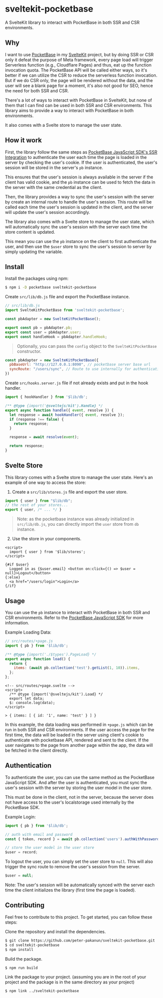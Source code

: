 # sveltekit-pocketbase

  A SvelteKit library to interact with PocketBase in both SSR and CSR environments.

## Why

  I want to use [PocketBase](https://pocketbase.io) in my [SvelteKit](https://kit.svelte.dev/) project, but by doing SSR or CSR only it defeat the purpose of Meta framework, every page load will trigger Serverless function (e.g., Cloudflare Pages) and thus, eat up the function invocation quota. The PocketBase API will be called either ways, so it's better if we can utilize the CSR to reduce the serverless function invocation. But if we do CSR only, the page will be rendered without the data, and the user will see a blank page for a moment, it's also not good for SEO, hence the need for both SSR and CSR.

  There's a lot of ways to interact with PocketBase in SvelteKit, but none of them that I can find can be used in both SSR and CSR environments. This library aims to provide a way to interact with PocketBase in both environments.

  It also comes with a Svelte store to manage the user state.

## How it work

  First, the library follow the same steps as [PocketBase JavaScript SDK's SSR Integration](https://github.com/pocketbase/js-sdk#ssr-integration) to authenticate the user each time the page is loaded in the server by checking the user's cookie. If the user is authenticated, the user's session will be stored in the server's `pb` instance.

  This ensures that the user's session is always available in the server if the client has valid cookie, and the `pb` instance can be used to fetch the data in the server with the same credential as the client.

  Then, the library provides a way to sync the user's session with the server by create an internal route to handle the user's session. This route will be called each time the user's session is updated in the client, and the server will update the user's session accordingly.

  The library also comes with a Svelte store to manage the user state, which will automatically sync the user's session with the server each time the store content is updated.

  This mean you can use the `pb` instance on the client to first authenticate the user, and then use the `$user` store to sync the user's session to server by simply updating the variable.

## Install

  Install the packages using npm:
  ```bash
  $ npm i -D pocketbase sveltekit-pocketbase
  ```

  Create `src/lib/db.js` file and export the PocketBase instance.
  ```javascript
  // src/lib/db.js
  import SvelteKitPocketBase from 'sveltekit-pocketbase';

  const pbAdapter = new SvelteKitPocketBase();

  export const pb = pbAdapter.pb;
  export const user = pbAdapter.user;
  export const handleHook = pbAdapter.handleHook;
  ```
  > Optionally, you can pass the `config` object to the `SvelteKitPocketBase` constructor.
  ```javascript
  const pbAdapter = new SvelteKitPocketBase({
    pbBaseUrl: "http://127.0.0.1:8090", // pocketbase server base url
    syncRoute: "/users/sync", // Route to use internally for authentication syncing
  })
  ```

  Create `src/hooks.server.js` file if not already exists and put in the hook handler.
  ```javascript
  import { hookHandler } from '$lib/db';

  /** @type {import('@sveltejs/kit').Handle} */
  export async function handle({ event, resolve }) {
    let response = await hookHandler({ event, resolve });
    if (response !== false) {
      return response;
    }

    response = await resolve(event);

    return response;
  }
  ```

## Svelte Store

  This library comes with a Svelte store to manage the user state.
  Here's an example of one way to access the store:

  1. Create a `src/lib/stores.js` file and export the user store.
  ```javascript
  import { user } from "$lib/db";
  // the rest of your stores...
  export { user, /* ... */ }
  ```
  > Note: as the pocketbase instance was already initialized in `src/lib/db.js`, you can directly import the `user` store from `db` instance.

  2. Use the store in your components.
  ```svelte
  <script>
    import { user } from '$lib/stores';
  </script>

  {#if $user}
    Logged in as {$user.email} <button on:click={() => $user = null}>Logout</button>
  {:else}
    <a href="/users/login">Login</a>
  {/if}
  ```

## Usage

  You can use the `pb` instance to interact with PocketBase in both SSR and CSR environments.
  Refer to the [PocketBase JavaScript SDK](https://github.com/pocketbase/js-sdk) for more information.

  Example Loading Data:
  ```javascript
  // src/routes/+page.js
  import { pb } from '$lib/db';

  /** @type {import('./$types').PageLoad} */
  export async function load() {
    return {
      items: (await pb.collection('test').getList(1, 10)).items,
    };
  };
  ```
  ```svelte
  <!-- src/routes/+page.svelte -->
  <script>
    /** @type {import('@sveltejs/kit').Load} */
    export let data;
    $: console.log(data);
  </script>
  ```
  ```
  > { items: [ { id: '1', name: 'test' } ] }
  ```
  In this example, the data loading was performed in `+page.js` which can be run in both SSR and CSR environments. If the user access the page for the first time, the data will be loaded in the server using client's cookie to authenticate with pocketbase API, rendered and sent to the client. If the user navigates to the page from another page within the app, the data will be fetched in the client directly.

## Authentication

  To authenticate the user, you can use the same method as the PocketBase JavaScript SDK. And after the user is authenticated, you must sync the user's session with the server by storing the user model in the user store.

  This must be done in the client, not in the server, because the server does not have access to the user's localstorage used internally by the PocketBase SDK.

  Example Login:
  ```javascript
  import { pb } from '$lib/db';

  // auth with email and password
  const { token, record } = await pb.collection('users').authWithPassword('test@example.com', '123456');

  // store the user model in the user store
  $user = record;
  ```

  To logout the user, you can simply set the user store to `null`. This will also trigger the sync route to remove the user's session from the server.

  ```javascript
  $user = null;
  ```

  Note: The user's session will be automatically synced with the server each time the client initializes the library (first time the page is loaded).

## Contributing

  Feel free to contribute to this project. To get started, you can follow these steps:

  Clone the repository and install the dependencies.
  ```bash
  $ git clone https://github.com/peter-pakanun/sveltekit-pocketbase.git
  $ cd sveltekit-pocketbase
  $ npm install
  ```

  Build the package.
  ```bash
  $ npm run build
  ```

  Link the package to your project. (assuming you are in the root of your project and the package is in the same directory as your project)
  ```bash
  $ npm link ../sveltekit-pocketbase
  ```
